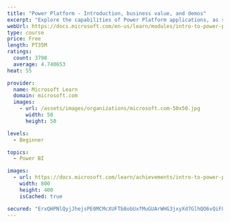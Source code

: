 ```yaml
---
title: "Power Platform - Introduction, business value, and demos"
excerpt: "Explore the capabilities of Power Platform applications, as seen in demonstrations and customer case studies."
webUrl: https://docs.microsoft.com/en-us/learn/modules/intro-to-power-platform-mba/
type: course
price: Free
length: PT35M
ratings:
  count: 3798
  average: 4.740653
heat: 55

provider:
  name: Microsoft Learn
  domain: microsoft.com
  images:
    - url: /assets/images/organizations/microsoft.com-50x50.jpg
      width: 50
      height: 50

levels:
  - Beginner

topics:
  - Power BI

images:
  - url: https://docs.microsoft.com/learn/achievements/intro-to-power-platform-social.png
    width: 800
    height: 400
    isCached: true

secured: "ErxQHPNlQyjJhejsPE0MCMcXUFTb8obUxfMuGUArWHG3jxyXd7GlhQO6vQiF84sdzKdp1aCEdy3/54CqSCO/R/cd87EL0315cWXzcICuzhT5GHOJ6UoizkaeaKsnJpCC7V46YxyOrb2ymKDITSRWu6+XrNPFdPyIU0fytrujT+GcOym9U/otzxf77fR2Lu1vzIxFoyCS9KJFkxs0HRddmzRrXLGx0H6O+qVxIjk1oFxi8m2jmY3l9wrGHtnXAjtzqGD0ZAxkAU1rIzOXDYButNYZcU8dNfVMJi2fACBai8EF0J4ja9kTWxWX3KoJpOLs1/iTTXUA4n8OYA74h0NG7vCwaYUHOI6OXtll25bIXBY8b8E+UQ+BpdiQYKL+E2I1uN8MoTMzWrmAepiX+YqoEwzJMWDgNMDA+oZleuCZlWk=;BMEZ6Oks4Clmd9uFjGIkCA=="
---
```


